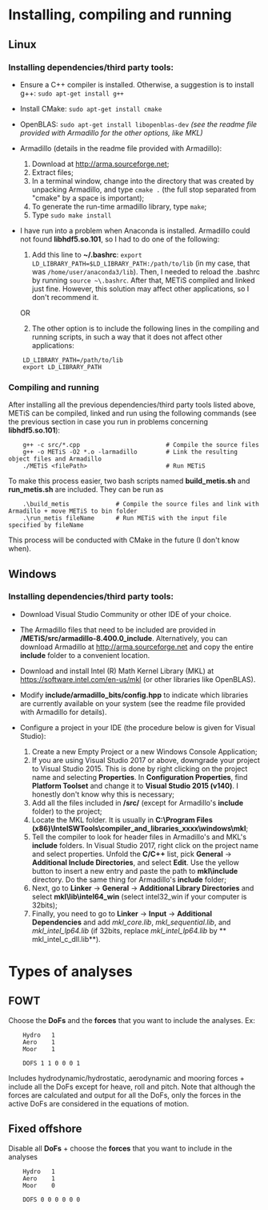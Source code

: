 # **Installing, compiling and running**

## **Linux**
### **Installing dependencies/third party tools:**
- Ensure a C++ compiler is installed. Otherwise, a suggestion is to install g++: `sudo apt-get install g++`

- Install CMake: `sudo apt-get install cmake`

- OpenBLAS: `sudo apt-get install libopenblas-dev`    *(see the readme file provided with Armadillo for the other options, like MKL)*

- Armadillo (details in the readme file provided with Armadillo):
    1. Download at http://arma.sourceforge.net;
    2. Extract files;
    3. In a terminal window, change into the directory that was created by unpacking Armadillo, and type `cmake .` (the full stop separated from "cmake" by a space is important);
    4. To generate the run-time armadillo library, type `make`;
    5. Type `sudo make install`

- I have run into a problem when Anaconda is installed. Armadillo could not found **libhdf5.so.101**, so I had to do one of the following:
    1. Add this line to **~/.bashrc**: `export LD_LIBRARY_PATH=$LD_LIBRARY_PATH:/path/to/lib` (in my case, that was `/home/user/anaconda3/lib`). Then, I needed to reload the .bashrc by running `source ~\.bashrc`. After that, METiS compiled and linked just fine. However, this solution may affect other applications, so I don't recommend it.

    OR

    2. The other option is to include the following lines in the compiling and running scripts, in such a way that it does not affect other applications:
```    
    LD_LIBRARY_PATH=/path/to/lib
    export LD_LIBRARY_PATH
```    




### **Compiling and running**
After installing all the previous dependencies/third party tools listed above, METiS can be compiled, linked and run using the following commands (see the previous section in case you run in problems concerning **libhdf5.so.101**):
```
    g++ -c src/*.cpp                        # Compile the source files
    g++ -o METiS -O2 *.o -larmadillo        # Link the resulting object files and Armadillo
    ./METiS <filePath>                      # Run METiS
```    

To make this process easier, two bash scripts named **build_metis.sh** and **run_metis.sh** are included. They can be run as
```
    .\build_metis             # Compile the source files and link with Armadillo + move METiS to bin folder
    .\run_metis fileName      # Run METiS with the input file specified by fileName
```    

This process will be conducted with CMake in the future (I don't know when).




## **Windows**
### **Installing dependencies/third party tools:**
- Download Visual Studio Community or other IDE of your choice.

- The Armadillo files that need to be included are provided in **/METiS/src/armadillo-8.400.0_include**. Alternatively, you can download Armadillo at http://arma.sourceforge.net and copy the entire **include** folder to a convenient location.

- Download and install Intel (R) Math Kernel Library (MKL) at https://software.intel.com/en-us/mkl (or other libraries like OpenBLAS).

- Modify **include/armadillo_bits/config.hpp** to indicate which libraries are currently available on your system (see the readme file provided with Armadillo for details).

- Configure a project in your IDE (the procedure below is given for Visual Studio):
    1. Create a new Empty Project or a new Windows Console Application;
    2. If you are using Visual Studio 2017 or above, downgrade your project to Visual Studio 2015. This is done by right clicking on the project name and selecting **Properties**. In **Configuration Properties**, find **Platform Toolset** and change it to **Visual Studio 2015 (v140)**. I honestly don't know why this is necessary;
    3. Add all the files included in **/src/** (except for Armadillo's **include** folder) to the project;       
    4. Locate the MKL folder. It is usually in **C:\Program Files (x86)\IntelSWTools\compiler_and_libraries_xxxx\windows\mkl**;
    5. Tell the compiler to look for header files in Armadillo's and MKL's **include** folders. In Visual Studio 2017, right click on the project name and select properties. Unfold the **C/C++** list, pick **General** -> **Additional Include Directories**, and select **Edit**. Use the yellow button to insert a new entry and paste the path to **mkl\include** directory. Do the same thing for Armadillo's **include** folder;
    6. Next, go to **Linker** -> **General** -> **Additional Library Directories** and select **mkl\lib\intel64_win** (select intel32_win if your computer is 32bits);
    7. Finally, you need to go to **Linker** -> **Input** -> **Additional Dependencies** and add *mkl_core.lib*, *mkl_sequential.lib*, and *mkl_intel_lp64.lib* (if 32bits, replace *mkl_intel_lp64.lib* by ** mkl_intel_c_dll.lib**).











# **Types of analyses**

## **FOWT**
Choose the **DoFs** and the **forces** that you want to include the analyses. Ex:
```
    Hydro   1
    Aero    1
    Moor    1

    DOFS 1 1 0 0 0 1
```    
Includes hydrodynamic/hydrostatic, aerodynamic and mooring forces + include all the DoFs except for heave, roll and pitch. Note that although the forces are calculated and output for all the DoFs, only the forces in the active DoFs are considered in the equations of motion.


## **Fixed offshore**
Disable all **DoFs** + choose the **forces** that you want to include in the analyses
```
    Hydro   1
    Aero    1
    Moor    0

    DOFS 0 0 0 0 0 0
```    
